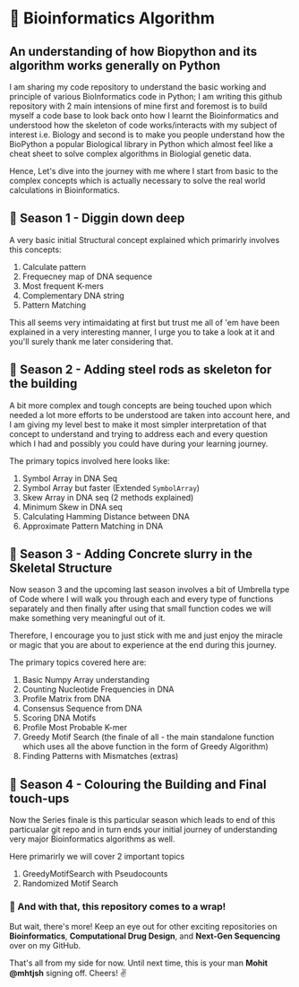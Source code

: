 # 🦠 Bioinformatics Algorithm 
## An  understanding of how Biopython and its algorithm works generally on Python
I am sharing my code repository to understand the basic working and principle of various BioInformatics code in Python; I am writing this github repository with 2 main intensions of mine first and foremost is to build myself a code base to look back onto how I learnt the Bioinformatics and understood how the skeleton of code works/interacts with my subject of interest i.e. Biology and second is to make you people understand how the BioPython a popular Biological library in Python which almost feel like a cheat sheet to solve complex algorithms in Biologial genetic data.

Hence, Let's dive into the journey with me where I start from basic to the complex concepts which is actually necessary to solve the real world calculations in Bioinformatics.

## 🧬 Season 1 - Diggin down deep
A very basic initial Structural concept explained which primarirly involves this concepts:
1. Calculate pattern
2. Frequecney map of DNA sequence
3. Most frequent K-mers
4. Complementary DNA string
5. Pattern Matching

This all seems very intimaidating at first but trust me all of 'em have been explained in a very interesting manner, I urge you to take a look at it and you'll surely thank me later considering that.

## 🧬 Season 2 - Adding steel rods as skeleton for the building
A bit more complex and tough concepts are being touched upon which needed a lot more efforts to be understood are taken into account here, and I am giving my level best to make it most simpler interpretation of that concept to understand and trying to address each and every question which I had and possibly you could have during your learning journey.

The primary topics involved here looks like:
1. Symbol Array in DNA Seq
2. Symbol Array but faster (Extended ``SymbolArray``)
3. Skew Array in DNA seq (2 methods explained)
4. Minimum Skew in DNA seq
5. Calculating Hamming Distance between DNA
6. Approximate Pattern Matching in DNA

## 🧬 Season 3 - Adding Concrete slurry in the Skeletal Structure
Now season 3 and the upcoming last season involves a bit of Umbrella type of Code where I will walk you through each and every type of functions separately and then finally after using that small function codes we will make something very meaningful out of it. 

Therefore, I encourage you to just stick with me and just enjoy the miracle or magic that you are about to experience at the end during this journey.

The primary topics covered here are:
1. Basic Numpy Array understanding
2. Counting Nucleotide Frequencies in DNA
3. Profile Matrix from DNA
4. Consensus Sequence from DNA
5. Scoring DNA Motifs
6. Profile Most Probable K-mer
7. Greedy Motif Search (the finale of all - the main standalone function which uses all the above function in the form of Greedy Algorithm)
8. Finding Patterns with Mismatches (extras)

## 🧬 Season 4 - Colouring the Building and Final touch-ups
Now the Series finale is this particular season which leads to end of this particualar git repo and in turn ends your initial journey of understanding very major Bioinformatics algorithms as well.

Here primarirly we will cover 2 important topics 
1. GreedyMotifSearch with Pseudocounts
2. Randomized Motif Search


### 🚀 And with that, this repository comes to a wrap!  
But wait, there's more! Keep an eye out for other exciting repositories on **Bioinformatics**, **Computational Drug Design**, and **Next-Gen Sequencing** over on my GitHub.  

That's all from my side for now. Until next time, this is your man **Mohit @mhtjsh** signing off. Cheers! ✌️  
